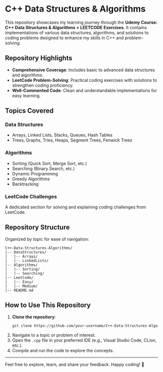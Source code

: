 # C++ Data Structures & Algorithms

This repository showcases my learning journey through the **Udemy Course: C++ Data Structures & Algorithms + LEETCODE Exercises**. It contains implementations of various data structures, algorithms, and solutions to coding problems designed to enhance my skills in C++ and problem-solving.

## Repository Highlights
- **Comprehensive Coverage**: Includes basic to advanced data structures and algorithms.
- **LeetCode Problem-Solving**: Practical coding exercises with solutions to strengthen coding proficiency.
- **Well-Commented Code**: Clean and understandable implementations for easy learning.

## Topics Covered
### Data Structures
- Arrays, Linked Lists, Stacks, Queues, Hash Tables
- Trees, Graphs, Tries, Heaps, Segment Trees, Fenwick Trees

### Algorithms
- Sorting (Quick Sort, Merge Sort, etc.)
- Searching (Binary Search, etc.)
- Dynamic Programming
- Greedy Algorithms
- Backtracking

### LeetCode Challenges
A dedicated section for solving and explaining coding challenges from LeetCode.

## Repository Structure
Organized by topic for ease of navigation:
```
C++-Data-Structures-Algorithms/
|-- DataStructures/
|   |-- Arrays/
|   |-- LinkedLists/
|-- Algorithms/
|   |-- Sorting/
|   |-- Searching/
|-- LeetCode/
|   |-- Easy/
|   |-- Medium/
|-- README.md
```

## How to Use This Repository
1. **Clone the repository**:
   ```bash
   git clone https://github.com/your-username/C++-Data-Structures-Algorithms.git
   ```
2. Navigate to a topic or problem of interest.
3. Open the `.cpp` file in your preferred IDE (e.g., Visual Studio Code, CLion, etc.).
4. Compile and run the code to explore the concepts.

---

Feel free to explore, learn, and share your feedback. Happy coding! 🚀
